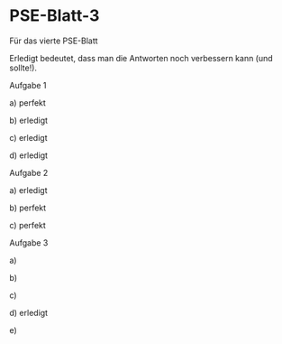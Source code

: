 # PSE-Blatt-3
Für das vierte PSE-Blatt

Erledigt bedeutet, dass man die Antworten noch verbessern kann (und sollte!).

Aufgabe 1

a) perfekt

b) erledigt 

c) erledigt

d) erledigt

Aufgabe 2 

a) erledigt

b) perfekt

c) perfekt

Aufgabe 3 

a) 

b) 

c) 

d) erledigt

e) 
